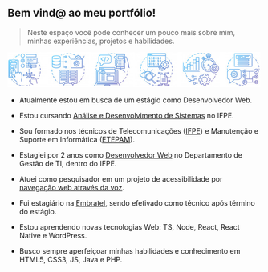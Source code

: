 ## Bem vind@ ao meu portfólio!

> Neste espaço você pode conhecer um pouco mais sobre mim, minhas experiências, projetos e habilidades.

![ ](https://raw.githubusercontent.com/Gwolner/gwolner/master/img/bar.png)

- Atualmente estou em busca de um estágio como Desenvolvedor Web.

- Estou cursando [Análise e Desenvolvimento de Sistemas](https://www.ifpe.edu.br/campus/recife/cursos/superiores/tecnologos/analise-e-desenvolvimento-de-sistemas) no IFPE.

- Sou formado nos técnicos de Telecomunicações ([IFPE](https://www.ifpe.edu.br/campus/recife/cursos/tecnicos/subsequente/telecomunicacoes)) e Manutenção e Suporte em Informática ([ETEPAM](http://www.etepam.pe.gov.br/cursos/presencial/manutencao-e-suporte-em-informatica)).

- Estagiei por 2 anos como [Desenvolvedor Web](https://github.com/Gwolner/csmo-ambulatorial) no Departamento de Gestão de TI, dentro do IFPE.

- Atuei como pesquisador em um projeto de acessibilidade por [navegação web através da voz](https://github.com/Gwolner/pibex-hello-moodle).

- Fui estagiário na [Embratel](https://www.embratel.com.br), sendo efetivado como técnico após término do estágio.

- Estou aprendendo novas tecnologias Web: TS, Node, React, React Native e WordPress.

- Busco sempre aperfeiçoar minhas habilidades e conhecimento em HTML5, CSS3, JS, Java e PHP.


